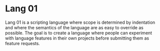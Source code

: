 # Lang 01 

Lang 01 is a scripting language where scope is determined by indentation and where the semantics of the language are as easy to override as possible. The goal is to  create a language where people can experiment with language features in their own projects before submitting them as feature requests.